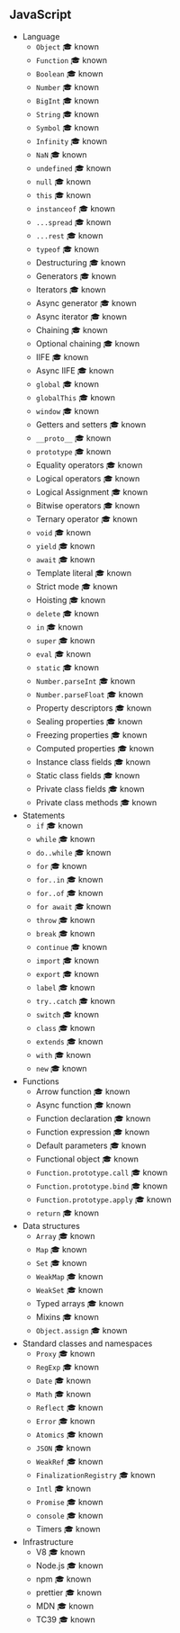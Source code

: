 ## JavaScript

- Language
  - `Object` 🎓 known
  - `Function` 🎓 known
  - `Boolean` 🎓 known
  - `Number` 🎓 known
  - `BigInt` 🎓 known
  - `String` 🎓 known
  - `Symbol` 🎓 known
  - `Infinity` 🎓 known
  - `NaN` 🎓 known
  - `undefined` 🎓 known
  - `null` 🎓 known
  - `this` 🎓 known
  - `instanceof` 🎓 known
  - `...spread` 🎓 known
  - `...rest` 🎓 known
  - `typeof` 🎓 known
  - Destructuring 🎓 known
  - Generators 🎓 known
  - Iterators 🎓 known
  - Async generator 🎓 known
  - Async iterator 🎓 known
  - Chaining 🎓 known
  - Optional chaining 🎓 known
  - IIFE 🎓 known
  - Async IIFE 🎓 known
  - `global` 🎓 known
  - `globalThis` 🎓 known
  - `window` 🎓 known
  - Getters and setters 🎓 known
  - `__proto__` 🎓 known
  - `prototype` 🎓 known
  - Equality operators 🎓 known
  - Logical operators 🎓 known
  - Logical Assignment 🎓 known
  - Bitwise operators 🎓 known
  - Ternary operator 🎓 known
  - `void` 🎓 known
  - `yield` 🎓 known
  - `await` 🎓 known
  - Template literal 🎓 known
  - Strict mode 🎓 known
  - Hoisting 🎓 known
  - `delete` 🎓 known
  - `in` 🎓 known
  - `super` 🎓 known
  - `eval` 🎓 known
  - `static` 🎓 known
  - `Number.parseInt` 🎓 known
  - `Number.parseFloat` 🎓 known
  - Property descriptors 🎓 known
  - Sealing properties 🎓 known
  - Freezing properties 🎓 known
  - Computed properties 🎓 known
  - Instance class fields 🎓 known
  - Static class fields 🎓 known
  - Private class fields 🎓 known
  - Private class methods 🎓 known
- Statements
  - `if` 🎓 known
  - `while` 🎓 known
  - `do..while` 🎓 known
  - `for` 🎓 known
  - `for..in` 🎓 known
  - `for..of` 🎓 known
  - `for await` 🎓 known
  - `throw` 🎓 known
  - `break` 🎓 known
  - `continue` 🎓 known
  - `import` 🎓 known
  - `export` 🎓 known
  - `label` 🎓 known
  - `try..catch` 🎓 known
  - `switch` 🎓 known
  - `class` 🎓 known
  - `extends` 🎓 known
  - `with` 🎓 known
  - `new` 🎓 known
- Functions
  - Arrow function 🎓 known
  - Async function 🎓 known
  - Function declaration 🎓 known
  - Function expression 🎓 known
  - Default parameters 🎓 known
  - Functional object 🎓 known
  - `Function.prototype.call` 🎓 known
  - `Function.prototype.bind` 🎓 known
  - `Function.prototype.apply` 🎓 known
  - `return` 🎓 known
- Data structures
  - `Array` 🎓 known
  - `Map` 🎓 known
  - `Set` 🎓 known
  - `WeakMap` 🎓 known
  - `WeakSet` 🎓 known
  - Typed arrays 🎓 known
  - Mixins 🎓 known
  - `Object.assign` 🎓 known
- Standard classes and namespaces
  - `Proxy` 🎓 known
  - `RegExp` 🎓 known
  - `Date` 🎓 known
  - `Math` 🎓 known
  - `Reflect` 🎓 known
  - `Error` 🎓 known
  - `Atomics` 🎓 known
  - `JSON` 🎓 known
  - `WeakRef` 🎓 known
  - `FinalizationRegistry` 🎓 known
  - `Intl` 🎓 known
  - `Promise` 🎓 known
  - `console` 🎓 known
  - Timers 🎓 known
- Infrastructure
  - V8 🎓 known
  - Node.js 🎓 known
  - npm 🎓 known
  - prettier 🎓 known
  - MDN 🎓 known
  - TC39 🎓 known
